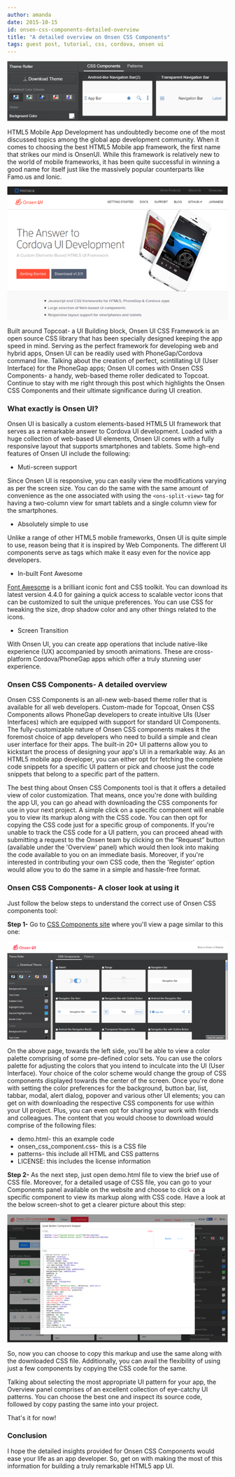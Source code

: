 ```yaml
---
author: amanda
date: 2015-10-15
id: onsen-css-components-detailed-overview
title: "A detailed overview on Onsen CSS Components"
tags: guest post, tutorial, css, cordova, onsen ui
---
```


![Onsen CSS Components](/blog/content/images/2015/Oct/css_components_header.png)

HTML5 Mobile App Development has undoubtedly become one of the most discussed topics among the global app development community. When it comes to choosing the best HTML5 Mobile app framework, the first name that strikes our mind is OnsenUI. While this framework is relatively new to the world of mobile frameworks, it has been quite successful in winning a good name for itself just like the massively popular counterparts like Famo.us and Ionic.

<!-- more -->

![OnsenUI landing](/blog/content/images/2015/Oct/onsen_landing.png)

Built around Topcoat- a UI Building block, Onsen UI CSS Framework is an open source CSS library that has been specially designed keeping the app speed in mind. Serving as the perfect framework for developing web and hybrid apps, Onsen UI can be readily used with PhoneGap/Cordova command line. Talking about the creation of perfect, scintillating UI (User Interface) for the PhoneGap apps; Onsen UI comes with Onsen CSS Components- a handy, web-based theme roller dedicated to Topcoat. Continue to stay with me right through this post which highlights the Onsen CSS Components and their ultimate significance during UI creation.

### What exactly is Onsen UI?

Onsen UI is basically a custom elements-based HTML5 UI framework that serves as a remarkable answer to Cordova UI development. Loaded with a huge collection of web-based UI elements, Onsen UI comes with a fully responsive layout that supports smartphones and tablets. Some high-end features of Onsen UI include the following:

* Muti-screen support

Since Onsen UI is responsive, you can easily view the modifications varying as per the screen size. You can do the same with the same amount of convenience as the one associated with using the `<ons-split-view>` tag for having a two-column view for smart tablets and a single column view for the smartphones.

* Absolutely simple to use

Unlike a range of other HTML5 mobile frameworks, Onsen UI is quite simple to use, reason being that it is inspired by Web Components. The different UI components serve as tags which make it easy even for the novice app developers.

* In-built Font Awesome

[Font Awesome](https://fortawesome.github.io/Font-Awesome/) is a brilliant iconic font and CSS toolkit. You can download its latest version 4.4.0 for gaining a quick access to  scalable vector icons that can be customized to suit the unique preferences. You can use CSS for tweaking the size, drop shadow color and any other things related to the icons.

* Screen Transition

With Onsen UI, you can create app operations that include native-like experience (UX) accompanied by smooth animations. These are cross-platform Cordova/PhoneGap apps which offer a truly stunning user experience.

### Onsen CSS Components- A detailed overview

Onsen CSS Components is an all-new web-based theme roller that is available for all web developers. Custom-made for Topcoat, Onsen CSS Components allows PhoneGap developers to create intuitive UIs (User Interfaces) which are equipped with support for standard UI Components. The fully-customizable nature of Onsen CSS components makes it the foremost choice of app developers who need to build a simple and clean user interface for their apps. The built-in 20+ UI patterns allow you to kickstart the process of designing your app's UI in a remarkable way. As an HTML5 mobile app developer, you can either opt for fetching the complete code snippets for a specific UI pattern or pick and choose just the code snippets that belong to a specific part of the pattern.

The best thing about Onsen CSS Components tool is that it offers a detailed view of color customization. That means, once you're done with building the app UI, you can go ahead with downloading the CSS components for use in your next project. A simple click on a specific component will enable you to view its markup along with the CSS code. You can then opt for copying the CSS code just for a specific group of components. If you're unable to track the CSS code for a UI pattern, you can proceed ahead with submitting a request to the Onsen team by clicking on the “Request” button (available under the 'Overview' panel) which would then look into making the code available to you on an immediate basis. Moreover, if you're interested in contributing your own CSS code, then the 'Register' option would allow you to do the same in a simple and hassle-free format.

### Onsen CSS Components- A closer look at using it

Just follow the below steps to understand the correct use of Onsen CSS components tool:

**Step 1-** Go to [CSS Components site](http://components.onsen.io/) where you'll view a page similar to this one:

![Onsen CSS Components](/blog/content/images/2015/Oct/css_components.png)

On the above page, towards the left side, you'll be able to view a color palette comprising of some pre-defined color sets. You can use the colors palette for adjusting the colors that you intend to inculcate into the UI (User Interface). Your choice of the color scheme would change the group of CSS components displayed towards the center of the screen. Once you're done with setting the color preferences for the background, button bar, list, tabbar, modal, alert dialog, popover and various other UI elements; you can get on with downloading the respective CSS components for use within your UI project. Plus, you can even opt for sharing your work with friends and colleagues. The content that you would choose to download would comprise of the following files:

  * demo.html- this an example code
  * onsen_css_component.css- this is a CSS file
  * patterns- this include all HTML and CSS patterns
  * LICENSE: this includes the license information

**Step 2-** As the next step, just open demo.html file to view the brief use of CSS file. Moreover, for a detailed usage of CSS file, you can go to your Components panel available on the website and choose to click on a specific component to view its markup along with CSS code. Have a look at the below screen-shot to get a clearer picture about this step:

![Onsen CSS Components](/blog/content/images/2015/Oct/css_components_example.png)

So, now you can choose to copy this markup and use the same along with the downloaded CSS file. Additionally, you can avail the flexibility of using just a few components by copying the CSS code for the same.

Talking about selecting the most appropriate UI pattern for your app, the Overview panel comprises of an excellent collection of eye-catchy UI patterns. You can choose the best one and inspect its source code, followed by copy pasting the same into your project.

That's it for now!

### Conclusion

I hope the detailed insights provided for Onsen CSS Components would ease your life as an app developer. So, get on with making the most of this information for building a truly remarkable HTML5 app UI.

